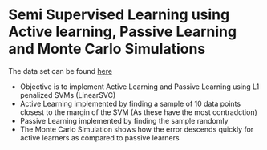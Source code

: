 # Semi Supervised Learning using Active learning, Passive Learning and Monte Carlo Simulations

The data set can be found [here](https://archive.ics.uci.edu/ml/datasets/banknote+authentication)

- Objective is to implement Active Learning and Passive Learning using L1 penalized SVMs (LinearSVC)
- Active Learning implemented by finding a sample of 10 data points closest to the margin of the SVM (As these have the most contradction)
- Passive Learning implemented by finding the sample randomly
- The Monte Carlo Simulation shows how the error descends quickly for active learners as compared to passive learners
